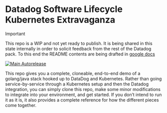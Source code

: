 # Datadog Software Lifecycle Kubernetes Extravaganza

> [!IMPORTANT]  
> This repo is a WIP and not yet ready to publish. It is being shared in this state internally in order to solicit feedback from the rest of the Datadog pack. To this end the README contents are being drafted in [google docs](https://docs.google.com/document/d/15buq4OED_VnvwBYKxPEYT5aJ7PPrlLhL_kCZUiOBOpk/edit?usp=sharing)

[![Main Autorelease](https://github.com/datadog/sdlc-gitops-sample-stack/actions/workflows/main-autorelease.yaml/badge.svg)](https://github.com/datadog/sdlc-gitops-sample-stack/actions/workflows/main-autorelease.yaml)

This repo gives you a complete, cloneable, end-to-end demo of a golang/java stack hooked up to DataDog and Kubernetes. Rather than going service-by-service through a Kubernetes setup and then the Datadog integration, you can simply clone this repo, make some minor modifications to integrate into your environment, and get started. If you don’t intend to run it as it is, it also provides a complete reference for how the different pieces come together. 
